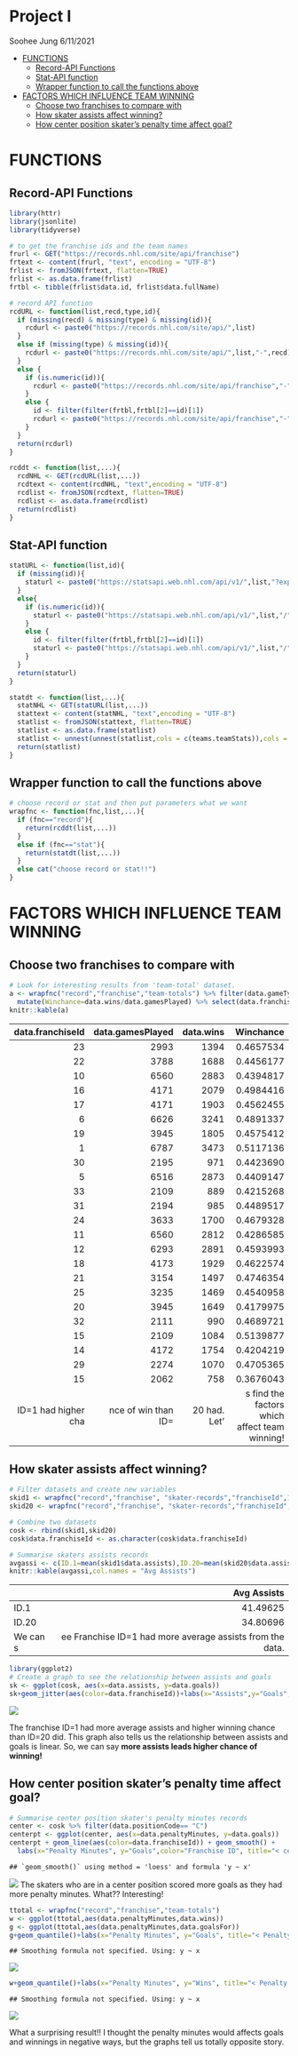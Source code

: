 Project I
================
Soohee Jung
6/11/2021

-   [FUNCTIONS](#functions)
    -   [Record-API Functions](#record-api-functions)
    -   [Stat-API function](#stat-api-function)
    -   [Wrapper function to call the functions
        above](#wrapper-function-to-call-the-functions-above)
-   [FACTORS WHICH INFLUENCE TEAM
    WINNING](#factors-which-influence-team-winning)
    -   [Choose two franchises to compare
        with](#choose-two-franchises-to-compare-with)
    -   [How skater assists affect
        winning?](#how-skater-assists-affect-winning)
    -   [How center position skater’s penalty time affect
        goal?](#how-center-position-skaters-penalty-time-affect-goal)

# FUNCTIONS

## Record-API Functions

``` r
library(httr)
library(jsonlite)
library(tidyverse)

# to get the franchise ids and the team names
frurl <- GET("https://records.nhl.com/site/api/franchise")
frtext <- content(frurl, "text", encoding = "UTF-8")
frlist <- fromJSON(frtext, flatten=TRUE)
frlist <- as.data.frame(frlist)
frtbl <- tibble(frlist$data.id, frlist$data.fullName)

# record API function
rcdURL <- function(list,recd,type,id){
  if (missing(recd) & missing(type) & missing(id)){
    rcdurl <- paste0("https://records.nhl.com/site/api/",list)
  }
  else if (missing(type) & missing(id)){
    rcdurl <- paste0("https://records.nhl.com/site/api/",list,"-",recd)
  }
  else {
    if (is.numeric(id)){
      rcdurl <- paste0("https://records.nhl.com/site/api/franchise","-",recd,"?cayenneExp=", type, "=", id)
    }
    else {
      id <- filter(filter(frtbl,frtbl[2]==id)[1])
      rcdurl <- paste0("https://records.nhl.com/site/api/franchise","-",recd,"?cayenneExp=", type, "=", id)
    }
  }
  return(rcdurl)
}

rcddt <- function(list,...){
  rcdNHL <- GET(rcdURL(list,...))
  rcdtext <- content(rcdNHL, "text",encoding = "UTF-8")
  rcdlist <- fromJSON(rcdtext, flatten=TRUE)
  rcdlist <- as.data.frame(rcdlist)
  return(rcdlist)
}
```

## Stat-API function

``` r
statURL <- function(list,id){
  if (missing(id)){
    staturl <- paste0("https://statsapi.web.nhl.com/api/v1/",list,"?expand=team.stats")
  }
  else{
    if (is.numeric(id)){
      staturl <- paste0("https://statsapi.web.nhl.com/api/v1/",list,"/",id,"?expand=team.stats")
    }
    else {
      id <- filter(filter(frtbl,frtbl[2]==id)[1])
      staturl <- paste0("https://statsapi.web.nhl.com/api/v1/",list,"/",id,"?expand=team.stats")
    }
  }
  return(staturl)
}

statdt <- function(list,...){
  statNHL <- GET(statURL(list,...))
  stattext <- content(statNHL, "text",encoding = "UTF-8")
  statlist <- fromJSON(stattext, flatten=TRUE)
  statlist <- as.data.frame(statlist)
  statlist <- unnest(unnest(statlist,cols = c(teams.teamStats)),cols = c(splits))
  return(statlist)
}
```

## Wrapper function to call the functions above

``` r
# choose record or stat and then put parameters what we want
wrapfnc <- function(fnc,list,...){
  if (fnc=="record"){
    return(rcddt(list,...))
  }
  else if (fnc=="stat"){
    return(statdt(list,...))
  }
  else cat("choose record or stat!!")
}
```

# FACTORS WHICH INFLUENCE TEAM WINNING

## Choose two franchises to compare with

``` r
# Look for interesting results from 'team-total' dataset. 
a <- wrapfnc("record","franchise","team-totals") %>% filter(data.gameTypeId==2 & data.gamesPlayed >2000) %>% 
  mutate(Winchance=data.wins/data.gamesPlayed) %>% select(data.franchiseId,data.gamesPlayed, data.wins, Winchance)
knitr::kable(a)
```

|    data.franchiseId |    data.gamesPlayed |    data.wins |                                     Winchance |
|--------------------:|--------------------:|-------------:|----------------------------------------------:|
|                  23 |                2993 |         1394 |                                     0.4657534 |
|                  22 |                3788 |         1688 |                                     0.4456177 |
|                  10 |                6560 |         2883 |                                     0.4394817 |
|                  16 |                4171 |         2079 |                                     0.4984416 |
|                  17 |                4171 |         1903 |                                     0.4562455 |
|                   6 |                6626 |         3241 |                                     0.4891337 |
|                  19 |                3945 |         1805 |                                     0.4575412 |
|                   1 |                6787 |         3473 |                                     0.5117136 |
|                  30 |                2195 |          971 |                                     0.4423690 |
|                   5 |                6516 |         2873 |                                     0.4409147 |
|                  33 |                2109 |          889 |                                     0.4215268 |
|                  31 |                2194 |          985 |                                     0.4489517 |
|                  24 |                3633 |         1700 |                                     0.4679328 |
|                  11 |                6560 |         2812 |                                     0.4286585 |
|                  12 |                6293 |         2891 |                                     0.4593993 |
|                  18 |                4173 |         1929 |                                     0.4622574 |
|                  21 |                3154 |         1497 |                                     0.4746354 |
|                  25 |                3235 |         1469 |                                     0.4540958 |
|                  20 |                3945 |         1649 |                                     0.4179975 |
|                  32 |                2111 |          990 |                                     0.4689721 |
|                  15 |                2109 |         1084 |                                     0.5139877 |
|                  14 |                4172 |         1754 |                                     0.4204219 |
|                  29 |                2274 |         1070 |                                     0.4705365 |
|                  15 |                2062 |          758 |                                     0.3676043 |
| ID=1 had higher cha | nce of win than ID= | 20 had. Let’ | s find the factors which affect team winning! |

## How skater assists affect winning?

``` r
# Filter datasets and create new variables
skid1 <- wrapfnc("record","franchise", "skater-records","franchiseId",1)
skid20 <- wrapfnc("record","franchise", "skater-records","franchiseId",20)

# Combine two datasets
cosk <- rbind(skid1,skid20)
cosk$data.franchiseId <- as.character(cosk$data.franchiseId)

# Summarise skaters assists records
avgassi <- c(ID.1=mean(skid1$data.assists),ID.20=mean(skid20$data.assists))
knitr::kable(avgassi,col.names = "Avg Assists")
```

|          |                                               Avg Assists |
|----------|----------------------------------------------------------:|
| ID.1     |                                                  41.49625 |
| ID.20    |                                                  34.80696 |
| We can s | ee Franchise ID=1 had more average assists from the data. |

``` r
library(ggplot2)
# Create a graph to see the relationship between assists and goals
sk <- ggplot(cosk, aes(x=data.assists, y=data.goals))
sk+geom_jitter(aes(color=data.franchiseId))+labs(x="Assists",y="Goals",color="Franchise ID",title="< Assists and Goals >")
```

![](project1_files/figure-gfm/unnamed-chunk-10-1.png)<!-- -->

The franchise ID=1 had more average assists and higher winning chance
than ID=20 did. This graph also tells us the relationship between
assists and goals is linear. So, we can say **more assists leads higher
chance of winning!**

## How center position skater’s penalty time affect goal?

``` r
# Summarise center position skater's penalty minutes records
center <- cosk %>% filter(data.positionCode== "C")
centerpt <- ggplot(center, aes(x=data.penaltyMinutes, y=data.goals))
centerpt + geom_line(aes(color=data.franchiseId)) + geom_smooth() +
  labs(x="Penalty Minutes", y="Goals",color="Franchise ID", title="< center skater Penalty minute and Goals >")
```

    ## `geom_smooth()` using method = 'loess' and formula 'y ~ x'

![](project1_files/figure-gfm/unnamed-chunk-11-1.png)<!-- --> The
skaters who are in a center position scored more goals as they had more
penalty minutes. What?? Interesting!

``` r
ttotal <- wrapfnc("record","franchise","team-totals")
w <- ggplot(ttotal,aes(data.penaltyMinutes,data.wins))
g <- ggplot(ttotal,aes(data.penaltyMinutes,data.goalsFor))
g+geom_quantile()+labs(x="Penalty Minutes", y="Goals", title="< Penalty minutes and Goals >")
```

    ## Smoothing formula not specified. Using: y ~ x

![](project1_files/figure-gfm/unnamed-chunk-12-1.png)<!-- -->

``` r
w+geom_quantile()+labs(x="Penalty Minutes", y="Wins", title="< Penalty minutes and Wins >")
```

    ## Smoothing formula not specified. Using: y ~ x

![](project1_files/figure-gfm/unnamed-chunk-12-2.png)<!-- -->

What a surprising result!! I thought the penalty minutes would affects
goals and winnings in negative ways, but the graphs tell us totally
opposite story.
